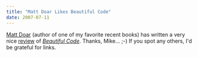```yaml
---
title: "Matt Doar Likes Beautiful Code"
date: 2007-07-11
---
```

<a href="http://toolsmiths.blogspot.com">Matt Doar</a> (author of one of my favorite recent books) has written a very nice <a href="http://toolsmiths.blogspot.com/2007/07/review-beautiful-code.html">review</a> of <a href="http://www.oreilly.com/catalog/9780596510046/"><em>Beautiful Code</em></a>.  Thanks, Mike… ;-)  If you spot any others, I'd be grateful for links.
